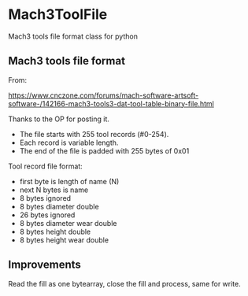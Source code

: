 # Mach3ToolFile
Mach3 tools file format class for python

## Mach3 tools file format
From:

https://www.cnczone.com/forums/mach-software-artsoft-software-/142166-mach3-tools3-dat-tool-table-binary-file.html

Thanks to the OP for posting it.

- The file starts with 255 tool records (#0-254).
- Each record is variable length. 
- The end of the file is padded with 255 bytes of 0x01

Tool record file format:
- first byte is length of name (N)
- next N bytes is name
- 8 bytes ignored
- 8 bytes diameter double
- 26 bytes ignored
- 8 bytes diameter wear double
- 8 bytes height double
- 8 bytes height wear double

## Improvements
Read the fill as one bytearray, close the fill and process, same for write.

